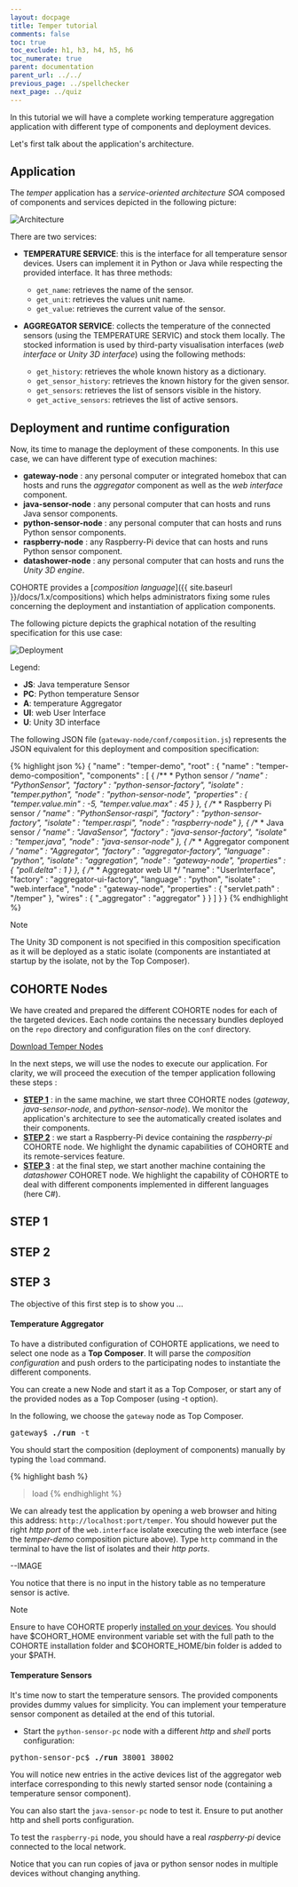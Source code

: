 ```yaml
---
layout: docpage
title: Temper tutorial
comments: false
toc: true
toc_exclude: h1, h3, h4, h5, h6
toc_numerate: true
parent: documentation
parent_url: ../../
previous_page: ../spellchecker
next_page: ../quiz
---
```



In this tutorial we will have a complete working temperature aggregation application with different type of components and deployment devices.

Let's first talk about the application's architecture.

## Application

The *temper* application has a *service-oriented architecture SOA* composed of components and services depicted in the following picture:

![Architecture](temper-img-1.png)

There are two services:

* **TEMPERATURE SERVICE**: this is the interface for all temperature sensor devices. Users can implement it in Python or Java while respecting the provided interface. It has three methods:
  * `get_name`: retrieves the name of the sensor.
  * `get_unit`: retrieves the values unit name.
  * `get_value`: retrieves the current value of the sensor.

* **AGGREGATOR SERVICE**: collects the temperature of the connected sensors (using the TEMPERATURE SERVIC) and stock them locally. The stocked information is used by third-party visualisation interfaces (*web interface* or *Unity 3D interface*) using the following methods:
  * `get_history`: retrieves the whole known history as a dictionary.
  * `get_sensor_history`: retrieves the known history for the given sensor.
  * `get_sensors`: retrieves the list of sensors visible in the history.
  * `get_active_sensors`: retrieves the list of active sensors.

## Deployment and runtime configuration

Now, its time to manage the deployment of these components. In this use case, we can have different type of execution machines:

* **gateway-node** : any personal computer or integrated homebox that can hosts and runs the *aggregator* component as well as the *web interface* component.
* **java-sensor-node** : any personal computer that can hosts and runs  Java sensor components.
* **python-sensor-node** : any personal computer that can hosts and runs Python sensor components.
* **raspberry-node** : any Raspberry-Pi device that can hosts and runs Python sensor component.
* **datashower-node** : any personal computer that can hosts and runs the *Unity 3D engine*. 

COHORTE provides a [*composition language*]({{ site.baseurl }}/docs/1.x/compositions) which helps administrators fixing some rules concerning the deployment and instantiation of application components. 

The following picture depicts the graphical notation of the resulting specification for this use case:

![Deployment](temper-img-2.png)

Legend:

* **JS**: Java temperature Sensor
* **PC**: Python temperature Sensor
* **A**: temperature Aggregator 
* **UI**: web User Interface
* **U**: Unity 3D interface 

The following JSON file (`gateway-node/conf/composition.js`) represents the JSON equivalent for this deployment and composition specification:

{% highlight json %}
{
	"name" : "temper-demo",
	"root" : {
		"name" : "temper-demo-composition",
		"components" : [ 
		{
			/**
			 * Python sensor
			 */
			"name" : "PythonSensor",
			"factory" : "python-sensor-factory",
			"isolate" : "temper.python",
			"node" : "python-sensor-node",
			"properties" : {
				"temper.value.min" : -5,
				"temper.value.max" : 45
			}
		}, {
			/**
			 * Raspberry Pi sensor
			 */
			"name" : "PythonSensor-raspi",
			"factory" : "python-sensor-factory",
			"isolate" : "temper.raspi",
			"node" : "raspberry-node"
		}, {
			/**
			 * Java sensor
			 */
			"name" : "JavaSensor",
			"factory" : "java-sensor-factory",
			"isolate" : "temper.java",
			"node" : "java-sensor-node"
		}, {
			/**
			 * Aggregator component
			 */
			"name" : "Aggregator",
			"factory" : "aggregator-factory",
			"language" : "python",
			"isolate" : "aggregation",
			"node" : "gateway-node",
			"properties" : {
				"poll.delta" : 1
			}
		}, {
			/**
			 * Aggregator web UI
			 */
			"name" : "UserInterface",
			"factory" : "aggregator-ui-factory",
			"language" : "python",
			"isolate" : "web.interface",
			"node" : "gateway-node",
			"properties" : {
				"servlet.path" : "/temper"
			},
			"wires" : {
				"_aggregator" : "aggregator"
			}
		}
		]
	}
}
{% endhighlight %}

<div class="note">
<span class="note-title">Note</span>
<p class="note-content">
The Unity 3D component is not specified in this composition specification as it will be deployed as a static isolate (components are instantiated at startup by the isolate, not by the Top Composer).
</p>
</div>

## COHORTE Nodes

We have created and prepared the different COHORTE nodes for each of the targeted devices. Each node contains the necessary bundles deployed on the `repo` directory and configuration files on the `conf` directory.

<a id="download_temper_snapshot" href="#" class="btn btn-success">Download Temper Nodes</a>



In the next steps, we will use the nodes to execute our application. For clarity, we will proceed the execution of the temper application following these steps : 

* **[STEP 1](#step1)** : in the same machine, we start three COHORTE nodes (*gateway*, *java-sensor-node*, and *python-sensor-node*). We monitor the application's architecture to see the automatically created isolates and their components.   
* **[STEP 2](#step2)** : we start a Raspberry-Pi device containing the *raspberry-pi* COHORTE node. We highlight the dynamic capabilities of COHORTE and its remote-services feature.
* **[STEP 3](#step3)** : at the final step, we start another machine containing the *datashower* COHORET node. We highlight the capability of COHORTE to deal with different components implemented in different languages (here C#).

## <a name="step1"></a>STEP 1

## <a name="step2"></a>STEP 2

## <a name="step3"></a>STEP 3

The objective of this first step is to show you ... 

#### Temperature Aggregator

To have a distributed configuration of COHORTE applications, we need to select one node as a **Top Composer**. It will parse the *composition configuration* and push orders to the participating nodes to instantiate the different components. 

You can create a new Node and start it as a Top Composer, or start any of the provided nodes as a Top Composer (using -t option). 

In the following, we choose the `gateway` node as Top Composer.

<pre>
gateway$ <b>./run</b> -t
</pre>

You should start the composition (deployment of components) manually by typing the `load` command.

{% highlight bash %}
> load
{% endhighlight %}

We can already test the application by opening a web browser and hiting this address: `http://localhost:port/temper`. You should however put the right *http port* of the `web.interface` isolate executing the web interface (see the *temper-demo* composition picture above). Type `http` command in the terminal to have the list of isolates and their *http ports*.

--IMAGE

You notice that there is no input in the history table as no temperature sensor is active.

<div class="note">
<span class="note-title">Note</span>
<p class="note-content">
Ensure to have COHORTE properly <a href="{{ site.baseurl }}/docs/1.x/setup">installed on your devices</a>. You should have $COHORT_HOME environment variable set with the full path to the COHORTE installation folder and $COHORTE_HOME/bin folder is added to your $PATH. 
</p>
</div>

#### Temperature Sensors

It's time now to start the temperature sensors. The provided components provides dummy values for simplicity. You can implement your temperature sensor component as detailed at the end of this tutorial.

* Start the `python-sensor-pc` node with a different *http* and *shell* ports configuration:

<pre>
python-sensor-pc$ <b>./run</b> 38001 38002 
</pre>

You will notice new entries in the active devices list of the aggregator web interface corresponding to this newly started sensor node (containing a temperature sensor component).

You can also start the `java-sensor-pc` node to test it. Ensure to put another http and shell ports configuration.

To test the `raspberry-pi` node, you should have a real *raspberry-pi* device connected to the local network. 

Notice that you can run copies of java or python sensor nodes in multiple devices without changing anything. 


<script>
    function loadLatestSnapshots() {
        $.getJSON( "http://cohorte.github.io/latest_demos_temper.json", function( data ) {            
            frame1 = "<a class='btn' href='" + data["snapshots"]["temper-distribution"]["files"]["zip"] + "'>temper-distribution.zip</a>";                      
            $('#download_temper_snapshot').html(frame1);            
        });
    }
    $(document).ready(function() {        
        loadLatestSnapshots();
    });
</script>
